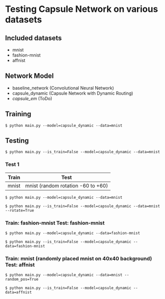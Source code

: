 # Testing Capsule Network on various datasets

## Included datasets
* mnist
* fashion-mnist
* affnist

## Network Model
* baseline_network (Convolutional Neural Network)
* capsule_dynamic (Capsule Network with Dynamic Routing)
* *capsule_em* (ToDo)

## Training
```
$ python main.py --model=capsule_dynamic --data=mnist
```

## Testing
```
$ python main.py --is_train=False --model=capsule_dynamic --data=mnist
```

### Test 1
| Train | Test |
| ------------- | ------------- |
| mnist  | mnist (random rotation -60 to +60) |

```
$ python main.py --model=capsule_dynamic --data=mnist
```
```
$ python main.py --is_train=False --model=capsule_dynamic --data=mnist --rotate=True
```

### Train: fashion-mnist Test: fashion-mnist
```
$ python main.py --model=capsule_dynamic --data=fashion-mnist 
```

```
$ python main.py --is_train=False --model=capsule_dynamic --data=fashion-mnist 
```

### Train: mnist (randomly placed mnist on 40x40 background) Test: affnist
```
$ python main.py --model=capsule_dynamic --data=mnist --random_pos=True
```

```
$ python main.py --is_train=False --model=capsule_dynamic --data=affnist
```
